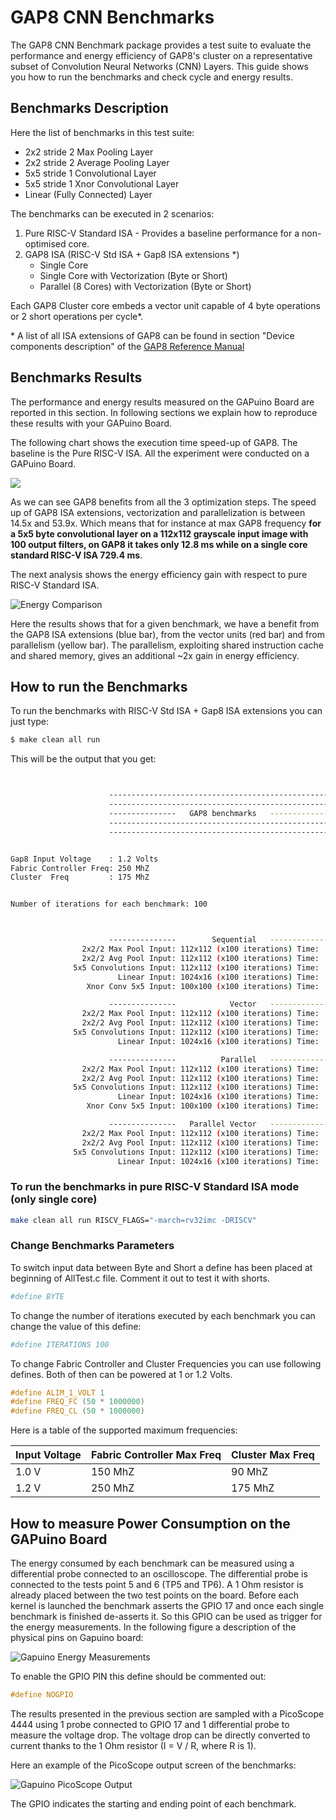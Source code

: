 # GAP8 CNN Benchmarks

The GAP8 CNN Benchmark package provides a test suite to evaluate the performance and energy efficiency of GAP8's cluster on a representative subset of Convolution Neural Networks (CNN) Layers. This guide shows you how to run the benchmarks and check cycle and energy results.


## Benchmarks Description

Here the list of benchmarks in this test suite:

- 2x2 stride 2 Max Pooling Layer
- 2x2 stride 2 Average Pooling Layer
- 5x5 stride 1 Convolutional Layer
- 5x5 stride 1 Xnor Convolutional Layer
- Linear (Fully Connected) Layer

The benchmarks can be executed in 2 scenarios:

1. Pure RISC-V Standard ISA - Provides a baseline performance for a non-optimised core.
2. GAP8 ISA (RISC-V Std ISA + Gap8 ISA extensions \*)
    - Single Core
    - Single Core with Vectorization (Byte or Short)
    - Parallel (8 Cores) with Vectorization (Byte or Short)

Each GAP8 Cluster core embeds a vector unit capable of 4 byte operations or 2 short operations per cycle*.

\* A list of all ISA extensions of GAP8 can be found in section "Device components description" of the [GAP8 Reference Manual](https://greenwaves-technologies.com/sdk-manuals/)

## Benchmarks Results

The performance and energy results measured on the GAPuino Board are reported in this section. In following sections we explain how to reproduce these results with your GAPuino Board.

The following chart shows the execution time speed-up of GAP8. The baseline is the Pure RISC-V ISA. All the experiment were conducted on a GAPuino Board.

![](imgs/compute.png)

As we can see GAP8 benefits from all the 3 optimization steps. The speed up of GAP8 ISA extensions, vectorization and parallelization is between 14.5x and 53.9x. Which means that for instance at max GAP8 frequency **for a 5x5 byte convolutional layer on a 112x112 grayscale input image with 100 output filters, on GAP8 it takes only 12.8 ms while on a single core standard RISC-V ISA 729.4 ms**.

The next analysis shows the energy efficiency gain with respect to pure RISC-V Standard ISA.

![](imgs/energy.png "Energy Comparison")

Here the results shows that for a given benchmark, we have a benefit from the GAP8 ISA extensions (blue bar), from the vector units (red bar) and from parallelism (yellow bar). The parallelism, exploiting shared instruction cache and shared memory, gives an additional ~2x gain in energy efficiency.


## How to run the Benchmarks

To run the benchmarks with RISC-V Std ISA + Gap8 ISA extensions you can just type:

~~~sh
$ make clean all run
~~~

This will be the output that you get:

~~~sh


                      --------------------------------------------------------
                      --------------------------------------------------------
                      ---------------   GAP8 benchmarks   --------------------
                      --------------------------------------------------------
                      --------------------------------------------------------


Gap8 Input Voltage    : 1.2 Volts
Fabric Controller Freq: 250 MhZ
Cluster  Freq         : 175 MhZ


Number of iterations for each benchmark: 100



                      ---------------        Sequential   ---------------
                2x2/2 Max Pool Input: 112x112 (x100 iterations) Time:      14557 uSec. Cycles:    2573762
                2x2/2 Avg Pool Input: 112x112 (x100 iterations) Time:      14527 uSec. Cycles:    2573659
              5x5 Convolutions Input: 112x112 (x100 iterations) Time:     520813 uSec. Cycles:   92241320
                        Linear Input: 1024x16 (x100 iterations) Time:      32532 uSec. Cycles:    5765099
                 Xnor Conv 5x5 Input: 100x100 (x100 iterations) Time:      80994 uSec. Cycles:   14349428

                      ---------------            Vector   ---------------
                2x2/2 Max Pool Input: 112x112 (x100 iterations) Time:      16174 uSec. Cycles:    2864082
                2x2/2 Avg Pool Input: 112x112 (x100 iterations) Time:      12696 uSec. Cycles:    2249276
              5x5 Convolutions Input: 112x112 (x100 iterations) Time:     100067 uSec. Cycles:   17741015
                        Linear Input: 1024x16 (x100 iterations) Time:       8270 uSec. Cycles:    1465880

                      ---------------          Parallel   ---------------
                2x2/2 Max Pool Input: 112x112 (x100 iterations) Time:       2167 uSec. Cycles:     382837
                2x2/2 Avg Pool Input: 112x112 (x100 iterations) Time:       2136 uSec. Cycles:     380589
              5x5 Convolutions Input: 112x112 (x100 iterations) Time:      72052 uSec. Cycles:   12810568
                        Linear Input: 1024x16 (x100 iterations) Time:       4425 uSec. Cycles:     790475
                 Xnor Conv 5x5 Input: 100x100 (x100 iterations) Time:       9704 uSec. Cycles:    1729797

                      ---------------   Parallel Vector   ---------------
                2x2/2 Max Pool Input: 112x112 (x100 iterations) Time:       2014 uSec. Cycles:     355563
                2x2/2 Avg Pool Input: 112x112 (x100 iterations) Time:       1861 uSec. Cycles:     332328
              5x5 Convolutions Input: 112x112 (x100 iterations) Time:      12848 uSec. Cycles:    2281309
                        Linear Input: 1024x16 (x100 iterations) Time:       1252 uSec. Cycles:     223484

~~~



### To run the benchmarks in pure RISC-V Standard ISA mode (only single core)

~~~sh
make clean all run RISCV_FLAGS="-march=rv32imc -DRISCV"
~~~


### Change Benchmarks Parameters

To switch input data between Byte and Short a define has been placed at beginning of AllTest.c file. Comment it out to test it with shorts.

~~~sh
#define BYTE
~~~

To change the number of iterations executed by each benchmark you can change the value of this define:

~~~sh
#define ITERATIONS 100
~~~

To change Fabric Controller and Cluster Frequencies you can use following defines. Both of then can be powered at 1 or 1.2 Volts.

~~~c
#define ALIM_1_VOLT 1
#define FREQ_FC (50 * 1000000)
#define FREQ_CL (50 * 1000000)
~~~

Here is a table of the supported maximum frequencies:

| Input Voltage | Fabric Controller Max Freq | Cluster Max Freq   |
|    ---        |           ---              |         ---        |
| 1.0 V         |             150 MhZ        |           90 MhZ   |
| 1.2 V         |             250 MhZ        |          175 MhZ   |


## How to measure Power Consumption on the GAPuino Board

The energy consumed by each benchmark can be measured using a differential probe connected to an oscilloscope. The differential probe is connected to the tests point 5 and 6 (TP5 and TP6). A 1 Ohm resistor is already placed between the two test points on the board. Before each kernel is launched the benchmark asserts the GPIO 17 and once each single benchmark is finished de-asserts it. So this GPIO can be used as trigger for the energy measurements. In the following figure a description of the physical pins on Gapuino board:

![](imgs/bechmarkSetup.png "Gapuino Energy Measurements")

To enable the GPIO PIN this define should be commented out:

~~~c
#define NOGPIO
~~~

The results presented in the previous section are sampled with a PicoScope 4444 using 1 probe connected to GPIO 17 and 1 differential probe to measure the voltage drop. The voltage drop can be directly converted to current thanks to the 1 Ohm resistor (I = V / R, where R is 1).

Here an example of the PicoScope output screen of the benchmarks:

![](imgs/pico.png "Gapuino PicoScope Output")



The GPIO indicates the starting and ending point of each benchmark.
